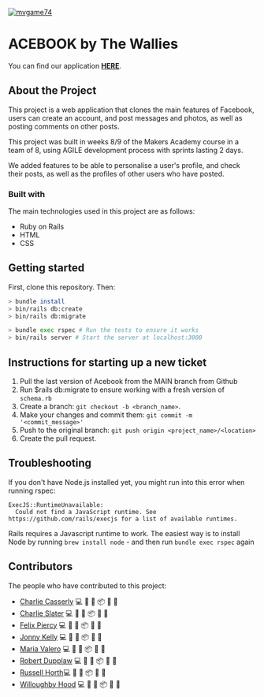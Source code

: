 [![mvgame74](https://circleci.com/gh/mvgame74/acebook-rails-The-Wallies.svg?style=svg&circle-token=692d9c4c326e8e079500a081b14042d7f4f35637)](https://circleci.com/gh/mvgame74/acebook-rails-The-Wallies)

# ACEBOOK by The Wallies

You can find our application **[HERE](https://aqueous-harbor-18057.herokuapp.com/posts)**.


## About the Project 

This project is a web application that clones the main features of Facebook, users can create an account, and post messages and photos, as well as posting comments on other posts.

This project was built in weeks 8/9 of the Makers Academy course in a team of 8, using AGILE development process with sprints lasting 2 days.

We added features to be able to personalise a user's profile, and check their posts, as well as the profiles of other users who have posted.

### Built with

The main technologies used in this project are as follows:

* Ruby on Rails
* HTML
* CSS

## Getting started

First, clone this repository. Then:

```bash
> bundle install
> bin/rails db:create
> bin/rails db:migrate

> bundle exec rspec # Run the tests to ensure it works
> bin/rails server # Start the server at localhost:3000
```

## Instructions for starting up a new ticket


1. Pull the last version of Acebook from the MAIN branch from Github
2. Run $rails db:migrate to ensure working with a fresh version of `schema.rb`
2. Create a branch: `git checkout -b <branch_name>`.
3. Make your changes and commit them: `git commit -m '<commit_message>'`
4. Push to the original branch: `git push origin <project_name>/<location>`
5. Create the pull request.


## Troubleshooting

If you don't have Node.js installed yet, you might run into this error when running rspec:

```
ExecJS::RuntimeUnavailable:
  Could not find a JavaScript runtime. See https://github.com/rails/execjs for a list of available runtimes.
 ```

Rails requires a Javascript runtime to work. The easiest way is to install Node by running `brew install node` - and then run `bundle exec rspec` again

## Contributors

The people who have contributed to this project:

* [Charlie Casserly](https://github.com/charlie-casserly) 💻 🔣 📖 📦 👀 📓
* [Charlie Slater](https://github.com/cms718) 💻 🔣 📖 📦 👀 📓
* [Felix Piercy](https://github.com/fel1xp) 💻 🔣 📖 📦 👀 📓
* [Jonny Kelly](https://github.com/JD-Kelly) 💻 🔣 📖 📦 👀 📓
* [Maria Valero](https://github.com/mvgame74) 💻 🔣 📖 📦 👀 📓
* [Robert Dupplaw](https://github.com/rdupplaw) 💻 🔣 📖 📦 👀 📓
* [Russell Horth](https://github.com/russell-h)💻 🔣 📖 📦 👀 📓
* [Willoughby Hood](https://github.com/Wh3g) 💻 🔣 📖 📦 👀 📓

